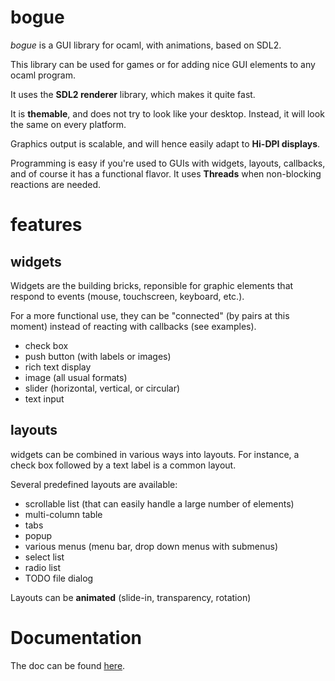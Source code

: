 # bogue

_bogue_ is a GUI library for ocaml, with animations, based on SDL2.

This library can be used for games or for adding nice GUI elements to
any ocaml program.

It uses the __SDL2 renderer__ library, which makes it quite fast.

It is __themable__, and does not try to look like your desktop. Instead,
it will look the same on every platform.

Graphics output is scalable, and will hence easily adapt to __Hi-DPI
displays__.

Programming is easy if you're used to GUIs with widgets, layouts,
callbacks, and of course it has a functional flavor.  ​It uses
__Threads__ when non-blocking reactions are needed.


# features

## widgets

Widgets are the building bricks, reponsible for graphic elements that
respond to events (mouse, touchscreen, keyboard, etc.).

For a more functional use, they can be "connected" (by pairs at this
moment) instead of reacting with callbacks (see examples).

* check box
* push button (with labels or images)
* rich text display
* image (all usual formats)
* slider (horizontal, vertical, or circular)
* text input

## layouts

widgets can be combined in various ways into layouts. For instance, a
check box followed by a text label is a common layout.

Several predefined layouts are available:

* scrollable list (that can easily handle a large number of elements)
* multi-column table
* tabs
* popup
* various menus (menu bar, drop down menus with submenus)
* select list
* radio list
* TODO file dialog

Layouts can be __animated__ (slide-in, transparency, rotation)

# Documentation

The doc can be found [here](http://sanette.github.io/bogue/Bogue.html).
